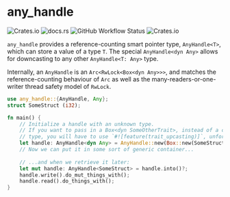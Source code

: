 # any_handle

![Crates.io](https://img.shields.io/crates/v/any_handle?style=for-the-badge) ![docs.rs](https://img.shields.io/docsrs/any_handle?style=for-the-badge) ![GitHub Workflow Status](https://img.shields.io/github/actions/workflow/status/emctague/any_handle/rust.yml?style=for-the-badge) ![Crates.io](https://img.shields.io/crates/l/any_handle?style=for-the-badge) 

`any_handle` provides a reference-counting smart pointer type, `AnyHandle<T>`,
which can store a value of a type `T`. The special `AnyHandle<dyn Any>` allows for
downcasting to any other `AnyHandle<T: Any>` type.

Internally, an `AnyHandle` is an `Arc<RwLock<Box<dyn Any>>>`, and matches the
reference-counting behaviour of `Arc` as well as the many-readers-or-one-writer
thread safety model of `RwLock`.

```rust
use any_handle::{AnyHandle, Any};
struct SomeStruct (i32);

fn main() {
    // Initialize a handle with an unknown type.
    // If you want to pass in a Box<dyn SomeOtherTrait>, instead of a concrete
    // type, you will have to use `#![feature(trait_upcasting)]`, unfortunately.
    let handle: AnyHandle<dyn Any> = AnyHandle::new(Box::new(SomeStruct(12)));
    // Now we can put it in some sort of generic container...
    
    // ...and when we retrieve it later:
    let mut handle: AnyHandle<SomeStruct> = handle.into()?;
    handle.write().do_mut_things_with();
    handle.read().do_things_with();
}
```
